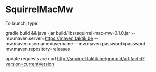 # SquirrelMacMw
To launch, type:

gradle build && java -jar build/libs/squirrel-mac-mw-0.1.0.jar --mw.maven.server=https://maven.taktik.be --mw.maven.username=username --mw.maven.password=password --mw.maven.repository=releases

update requests are curl http://squirrel.taktik.be/groupId/artifactId?version=currentVersion
